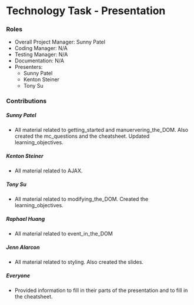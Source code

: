 # Technology Task - Presentation

### Roles
* Overall Project Manager: Sunny Patel
* Coding Manager: N/A
* Testing Manager: N/A
* Documentation: N/A
* Presenters:
  * Sunny Patel
  * Kenton Steiner
  * Tony Su

### Contributions

##### Sunny Patel
  * All material related to getting_started and manuervering_the_DOM.
  Also created the mc_questions and the cheatsheet. Updated learning_objectives.

##### Kenton Steiner
  * All material related to AJAX.

##### Tony Su
  * All material related to modifying_the_DOM. Created the learning_objectives.

##### Raphael Huang
  * All material related to event_in_the_DOM

##### Jenn Alarcon
  * All material related to styling. Also created the slides.

##### Everyone
  * Provided information to fill in their parts of the presentation and
  to fill in the cheatsheet.